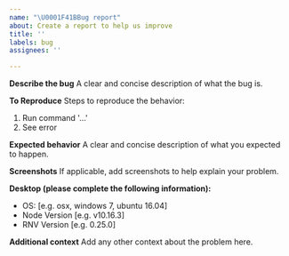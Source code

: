 ```yaml
---
name: "\U0001F41BBug report"
about: Create a report to help us improve
title: ''
labels: bug
assignees: ''

---
```


**Describe the bug**
A clear and concise description of what the bug is.

**To Reproduce**
Steps to reproduce the behavior:
1. Run command '...'
2. See error

**Expected behavior**
A clear and concise description of what you expected to happen.

**Screenshots**
If applicable, add screenshots to help explain your problem.

**Desktop (please complete the following information):**
 - OS: [e.g. osx, windows 7, ubuntu 16.04]
 - Node Version [e.g. v10.16.3]
 - RNV Version [e.g. 0.25.0]

**Additional context**
Add any other context about the problem here.
